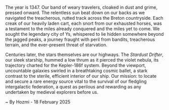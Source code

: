 
The year is 1347.  Our band of weary travelers, cloaked in dust and grime, pressed onward.  The relentless sun beat down on our backs as we navigated the treacherous, rutted track across the Breton countryside.  Each creak of our heavily laden cart, each snort from our exhausted horses, was a testament to the miles already conquered and the miles yet to come.  We sought the legendary city of Ys, whispered to lie hidden somewhere beyond the jagged peaks, a journey fraught with peril from bandits, treacherous terrain, and the ever-present threat of starvation.

Centuries later, the stars themselves are our highways.  The *Stardust Drifter*, our sleek starship, hummed a low thrum as it pierced the violet nebula, its trajectory charted for the Kepler-186f system.  Beyond the viewport, uncountable galaxies swirled in a breathtaking cosmic ballet, a stark contrast to the sterile, efficient interior of our ship.  Our mission: to locate and secure a rare energy source vital to the survival of our fledgling intergalactic federation, a quest as perilous and rewarding as any undertaken by medieval explorers before us.

~ By Hozmi - 18 February 2025
